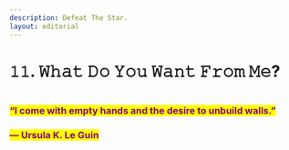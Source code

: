 ```yaml
---
description: Defeat The Star.
layout: editorial
---
```


# 𝟷𝟷. 𝚆𝚑𝚊𝚝 𝙳𝚘 𝚈𝚘𝚞 𝚆𝚊𝚗𝚝 𝙵𝚛𝚘𝚖 𝙼𝚎?

<figure><img src="../../../../../../.gitbook/assets/pexels-btgl-♡-18341085.jpg" alt=""><figcaption></figcaption></figure>

### <mark style="color:purple;">“I come with empty hands and the desire to unbuild walls.”</mark>&#x20;

### <mark style="color:purple;">― Ursula K. Le Guin</mark>

